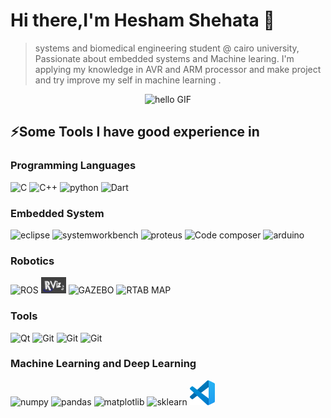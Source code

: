 <h1> Hi there,I'm Hesham Shehata 👋</h1>
 
>systems and biomedical engineering student @ cairo university, Passionate about embedded systems and Machine learing.
>I'm applying my knowledge in AVR and ARM processor and make project and try improve my self in machine learning .
 
 <div align="center">
    <img width="500px" alt="hello GIF" src="https://media4.giphy.com/media/iIqmM5tTjmpOB9mpbn/giphy.gif?cid=ecf05e476n7is599ejcdciayiun3bz5sxu8s8bnf6uan4w0y&rid=giphy.gif&ct=g">
</div>

<h2>⚡Some Tools I have good experience in </h2>

<h3>Programming Languages</h3>
<p align="left">
 <img  alt="C" hight="50px" width="50px" src="https://cdn.iconscout.com/icon/free/png-512/c-programming-569564.png" />
 <img  alt="C++" hight="40px" width="40px" src="https://upload.wikimedia.org/wikipedia/commons/1/18/ISO_C%2B%2B_Logo.svg" />
 <img  alt="python" hight="40px" width="40px" src="https://cdn3.iconfinder.com/data/icons/logos-and-brands-adobe/512/267_Python-512.png" />
 <img  alt="Dart" hight="40px" width="40px" src="https://encrypted-tbn0.gstatic.com/images?q=tbn:ANd9GcTxltYGIk9VX6DsL71xp7MdKcXu_ARn15GVqQ&usqp=CAU" />
</p>

<h3>Embedded System</h3>
<p align="left">
 <img  alt="eclipse" hight="40px" width="40px" src="https://user-images.githubusercontent.com/11943860/46922529-b28cdc80-cfe0-11e8-9aec-0091161d3599.png" />
 <img  alt="systemworkbench" hight="50px" width="50px" src="https://fr.mathworks.com/products/connections/product_detail/stm32-embedded-target/_jcr_content/descriptionImageParsys/image.adapt.full.medium.jpg/1645427908159.jpg" />
 <img  alt="proteus" hight="50px" width="50px" src="https://sovathrothsama.files.wordpress.com/2018/10/proteus.jpg?w=640" />
 <img  alt="Code composer" hight="50px" width="50px" src="https://www.electrorules.com/wp-content/uploads/2022/06/1-codeComposerStudio-v9-opening.png" />
 <img  alt="arduino" width="40" height="40"  src="https://cdn.worldvectorlogo.com/logos/arduino-1.svg" />
</p>
<h3>Robotics</h3>
<p align="left">
 <img  alt="ROS" width="40" height="40"  src="https://upload.wikimedia.org/wikipedia/commons/7/7a/ROS_cat.png" />
 <img  alt="RVIZ" hight="60px" width="40px" src="https://raw.githubusercontent.com/ros-visualization/rviz/noetic-devel/images/splash.png" />
 <img  alt="GAZEBO" hight="200px" width="40px" src="https://www.generationrobots.com/blog/wp-content/uploads/2016/07/gazebo-and-ros.jpg" />
 <img  alt="RTAB MAP" hight="40px" width="40px" src="https://play-lh.googleusercontent.com/BX5rTsLAM0Z0WNTovXLUk7zihsY0VCfIKIhhSsOEuiU-khtmHokrvI13FTtczvARcA" />
</p>

<h3>Tools</h3>
<p align="left">
 <img  alt="Qt" width="40" height="40"  src="https://upload.wikimedia.org/wikipedia/commons/thumb/f/fc/Qt_logo_2013.svg/851px-Qt_logo_2013.svg.png" />
 <img  alt="Git" hight="50px" width="40px" src="https://git-scm.com/images/logos/downloads/Git-Icon-1788C.png" />
 <img  alt="Git" hight="50px" width="40px" src="https://img.pcstore.com.tw/~prod/M83124841_big.jpg?pimg=static&P=1646646112" />
  <img  alt="Git" hight="50px" width="40px" src="https://encrypted-tbn0.gstatic.com/images?q=tbn:ANd9GcQ8WZEDAcsLrByn6wQjYKWPj_s6cjZ0DY8Gsf6qV2uAiVPmcaO9upInHtQUYmocTbEPOFw&usqp=CAU" />
</p>

<h3>Machine Learning and Deep Learning</h3>
<p align="left">
 <img  alt="numpy" width="40" height="40" src="https://user-images.githubusercontent.com/67586773/105040771-43887300-5a88-11eb-9f01-bee100b9ef22.png"  />
 <img  alt="pandas" width="40" height="40" src="https://pandas.pydata.org/static/img/pandas_secondary.svg"  />
 <img  alt="matplotlib" width="40" height="40" src="https://upload.wikimedia.org/wikipedia/commons/thumb/8/84/Matplotlib_icon.svg/480px-Matplotlib_icon.svg.png"  />
 <img  alt="sklearn" width="40" height="40" src="https://upload.wikimedia.org/wikipedia/commons/thumb/0/05/Scikit_learn_logo_small.svg/260px-Scikit_learn_logo_small.svg.png?20180808062052"  />
 <img  alt="Visual Studio Code"  width="40" height="40" src="https://raw.githubusercontent.com/github/explore/80688e429a7d4ef2fca1e82350fe8e3517d3494d/topics/visual-studio-code/visual-studio-code.png" />
</p>
